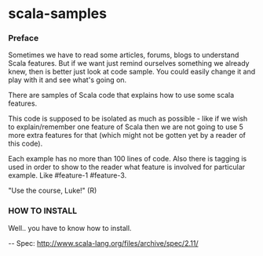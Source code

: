 scala-samples
=============

<h3>Preface</h3>
Sometimes we have to read some articles, forums, blogs to understand Scala features.
But if we want just remind ourselves something we already knew, then is better just look at code sample.
You could easily change it and play with it and see what's going on.

There are samples of Scala code that explains how to use some scala features.

This code is supposed to be isolated as much as possible - like if we wish to explain/remember one feature of Scala then we are not
going to use 5 more extra features for that (which might not be gotten yet by a reader of this code).

Each example has no more than 100 lines of code. Also there is tagging is used in order to show to the reader what feature is involved
for particular example. Like #feature-1 #feature-3.

"Use the course, Luke!" (R)

<h3>HOW TO INSTALL</h3>

Well.. you have to know how to install.

--
Spec: http://www.scala-lang.org/files/archive/spec/2.11/
